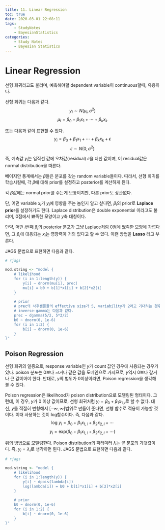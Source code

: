 ```yaml
---
title: 11. Linear Regression
toc: true
date: 2020-03-01 22:08:11
tags:
	- StudyNotes
	- BayesianStatistics
categories:
	- Study Notes
	- Bayesian Statistics
---
```




# Linear Regression



선형 회귀라고도 불리며, 예측해야할 dependent variable이 continuous할때, 유용하다.

선형 회귀는 다음과 같다.
$$
y_i \sim N(\mu_i, \sigma^2)
$$
$$
\mu_i = \beta_0 + \beta_1 x_1 + \cdots + \beta_k x_k
$$

또는 다음과 같이 표현할 수 있다.
$$
y_i = \beta_0 + \beta_1 x_1 + \cdots + \beta_k x_k + \epsilon
$$
$$
\epsilon \sim N(0, \sigma^2)
$$

즉, 예측값 $y_i$는 일직선 값에 오차값(residual) $\epsilon$을 더한 값이며, 이 residual값은 normal distribution을 따른다.

베이지안 통계에서는 $\beta$들은 분포를 갖는 random variable들이다. 따라서, 선형 회귀를 학습시킬때, 각 $\beta$에 대해 prior를 설정하고 posterior를 계산하게 된다.

각 $\beta$값에는 normal prior를 주는게 보통이지만, 다른 prior도 상관없다.

단, 어떤 variable $x_i$가 $y_i$에 영향을 주는 놈인지 알고 싶다면, $\beta_i$의 prior로 **Laplace prior**를 설정하기도 한다. Laplace distribution은 double exponential 이라고도 불리며, 0점에서 뾰족한 모양이고 $y$축 대칭이다.

만약, 어떤 $i$번째 $\beta_i$의 posterior 분포가 그냥 Laplace처럼 0점에 뾰족한 모양에 가깝다면, 그 $\beta_i$에 대응되는 $x_i$는 영향력이 거의 없다고 할 수 있다. 이런 방법을 **Lasso** 라고 부른다.

JAGS 문법으로 표현하면 다음과 같다.

```R
# rjags

mod.string <- "model {
    # likelihood
    for (i in 1:length(y)) {
        y[i] ~ dnorm(mu[i], prec)
        mu[i] = b0 + b[1]*x1[i] + b[2]*x2[i]
    }
    
    # prior
    # prec의 사후샘플들의 effective size가 5, variability가 2라고 기대하는 경우의
    # inverse-gamma는 다음과 같다.
    prec ~ dgamma(5/2, 5*2/2)
    b0 ~ dnorm(0, 1e-6)
    for (i in 1:2) {
        b[i] ~ dnorm(0, 1e-6)
    }
}"
```





## Poison Regression

선형 회귀의 일종으로, response variable인 $y$가 count 값인 경우에 사용되는 경우가 있다. poison 분포는 0보다 크거나 같은 값을 도메인으로 가지므로, $y$역시 0보다 같거나 큰 값이어야 한다. 반대로, $y$의 범위가 0이상이라면, Poison regression을 생각해 볼 수 있다.

Poison regression은 likelihood가 poison distribution으로 모델링된 형태이다. 그런데, 이 경우, $y$가 0 이상 값이므로, 선형 회귀처럼 $y_i = \beta_0 + \beta_1 x_{1,i}$로 할 수 없다. 대신, $y$를 적절히 변형해서 $[-\infty, \infty]$범위로 만들어 준다면, 선형 함수로 적용이 가능할 것이다. 이때 사용하는 것이 $\text{log}$함수이다. 즉, 다음과 같다.
$$
\text{log}~y_i = \beta_0 + \beta_1x_{1,i} + \beta_2 x_{2,i} + \cdots
$$
$$
y_i = \text{exp}(\beta_0 + \beta_1x_{1,i} + \beta_2 x_{2,i} + \cdots)
$$

위의 방법으로 모델링한다. Poison distribution의 파라미터 $\lambda$는 곧 분포의 기댓값이다. 즉, $y_i = \lambda_i$로 생각하면 된다.  JAGS 문법으로 표현하면 다음과 같다.

```R
# rjags

mod.string <- "model {
    # likelihood
    for (i in 1:length(y)) {
        y[i] ~ dpois(lambda[i])
        log(lambda[i]) = b0 + b[1]*x1[i] + b[2]*x2[i]
    }
    
    # prior
    b0 ~ dnorm(0, 1e-6)
    for (i in 1:2) {
        b[i] ~ dnorm(0, 1e-6)
    }
}"
```



